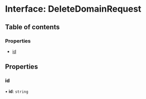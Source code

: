 # Interface: DeleteDomainRequest

## Table of contents

### Properties

- [id](DeleteDomainRequest.md#id)

## Properties

### <a id="id" name="id"></a> id

• **id**: `string`
